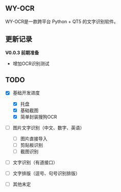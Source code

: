 ## WY-OCR

WY-OCR是一款跨平台 Python  + QT5 的文字识别软件。

## 更新记录

**V0.0.3 前期准备**

- 增加OCR识别测试

## TODO
- [x] 基础开发进度
    - [x] 托盘    
    - [x] 基础截图 
    - [x] 简单封装搜狗OCR 
    
- [ ] 图片文字识别（中文、数字、英语）
	- [ ] 图片直接导入
	- [ ] 剪贴板识别
	- [ ] 截图识别
- [ ] 文字识别（有道接口）
- [ ] 文字排版（逗号、句号识别排版）
- [ ] 其他未定

